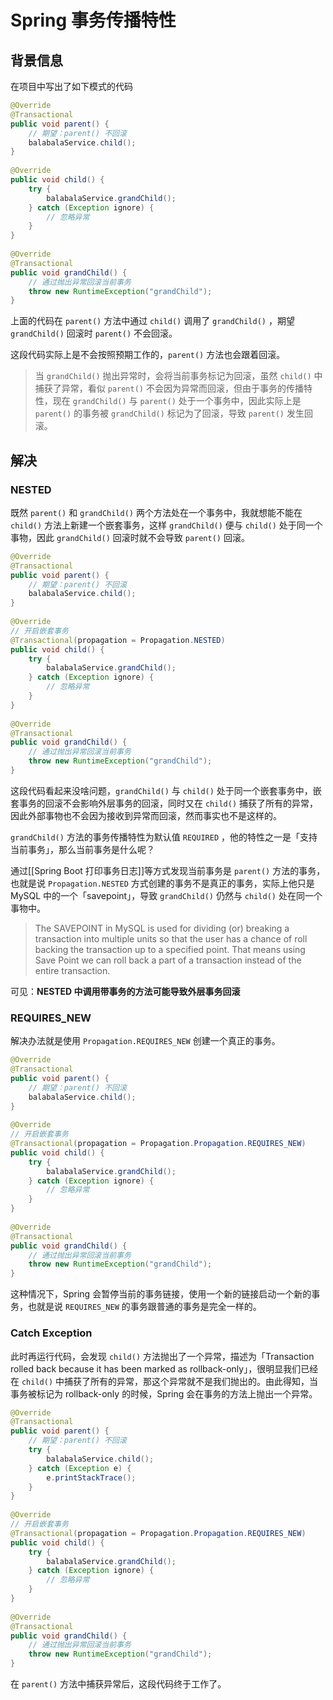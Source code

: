 # Spring 事务传播特性

<show-structure depth="2"/>

## 背景信息
在项目中写出了如下模式的代码

```java
@Override  
@Transactional  
public void parent() {
    // 期望：parent() 不回滚
    balabalaService.child();  
}  
  
@Override    
public void child() {  
    try {  
        balabalaService.grandChild();  
    } catch (Exception ignore) {  
        // 忽略异常  
    }  
}  
  
@Override  
@Transactional  
public void grandChild() {  
    // 通过抛出异常回滚当前事务  
    throw new RuntimeException("grandChild");  
}
```

上面的代码在 `parent()` 方法中通过 `child()` 调用了 `grandChild()` ，期望 `grandChild()` 回滚时 `parent()` 不会回滚。

这段代码实际上是不会按照预期工作的，`parent()` 方法也会跟着回滚。

> 当 `grandChild()` 抛出异常时，会将当前事务标记为回滚，虽然 `child()` 中捕获了异常，看似 `parent()` 不会因为异常而回滚，但由于事务的传播特性，现在 `grandChild()` 与 `parent()` 处于一个事务中，因此实际上是 `parent()` 的事务被 `grandChild()` 标记为了回滚，导致 `parent()` 发生回滚。

## 解决

### NESTED

既然 `parent()` 和 `grandChild()` 两个方法处在一个事务中，我就想能不能在 `child()` 方法上新建一个嵌套事务，这样 `grandChild()` 便与 `child()` 处于同一个事物，因此 `grandChild()` 回滚时就不会导致 `parent()` 回滚。

```java
@Override  
@Transactional  
public void parent() {
    // 期望：parent() 不回滚
    balabalaService.child();  
}  
  
@Override
// 开启嵌套事务
@Transactional(propagation = Propagation.NESTED)
public void child() {  
    try {  
        balabalaService.grandChild();  
    } catch (Exception ignore) {  
        // 忽略异常  
    }  
}  
  
@Override  
@Transactional  
public void grandChild() {  
    // 通过抛出异常回滚当前事务  
    throw new RuntimeException("grandChild");  
} 
```

这段代码看起来没啥问题，`grandChild()` 与  `child()` 处于同一个嵌套事务中，嵌套事务的回滚不会影响外层事务的回滚，同时又在 `child()` 捕获了所有的异常，因此外部事物也不会因为接收到异常而回滚，然而事实也不是这样的。

`grandChild()` 方法的事务传播特性为默认值 `REQUIRED` ，他的特性之一是「支持当前事务」，那么当前事务是什么呢？

通过[[Spring Boot 打印事务日志]]等方式发现当前事务是 `parent()` 方法的事务，也就是说 `Propagation.NESTED` 方式创建的事务不是真正的事务，实际上他只是 MySQL 中的一个「savepoint」，导致 `grandChild()` 仍然与  `child()` 处在同一个事物中。

> The SAVEPOINT in MySQL is used for dividing (or) breaking a transaction into multiple units so that the user has a chance of roll backing the transaction up to a specified point. That means using Save Point we can roll back a part of a transaction instead of the entire transaction.

可见：**NESTED 中调用带事务的方法可能导致外层事务回滚**

### REQUIRES_NEW

解决办法就是使用 `Propagation.REQUIRES_NEW` 创建一个真正的事务。

```java
@Override  
@Transactional  
public void parent() {
    // 期望：parent() 不回滚
    balabalaService.child();  
}  
  
@Override
// 开启嵌套事务
@Transactional(propagation = Propagation.Propagation.REQUIRES_NEW)
public void child() {  
    try {  
        balabalaService.grandChild();  
    } catch (Exception ignore) {  
        // 忽略异常  
    }  
}  
  
@Override  
@Transactional  
public void grandChild() {  
    // 通过抛出异常回滚当前事务  
    throw new RuntimeException("grandChild");  
} 
```

这种情况下，Spring 会暂停当前的事务链接，使用一个新的链接启动一个新的事务，也就是说 `REQUIRES_NEW` 的事务跟普通的事务是完全一样的。

### Catch Exception

此时再运行代码，会发现 `child()` 方法抛出了一个异常，描述为「Transaction rolled back because it has been marked as rollback-only」，很明显我们已经在 `child()` 中捕获了所有的异常，那这个异常就不是我们抛出的。由此得知，当事务被标记为 rollback-only 的时候，Spring 会在事务的方法上抛出一个异常。

```java
@Override  
@Transactional  
public void parent() {
    // 期望：parent() 不回滚
    try {  
        balabalaService.child();  
    } catch (Exception e) {  
        e.printStackTrace();  
    }
}  
  
@Override
// 开启嵌套事务
@Transactional(propagation = Propagation.Propagation.REQUIRES_NEW)
public void child() {  
    try {  
        balabalaService.grandChild();  
    } catch (Exception ignore) {  
        // 忽略异常  
    }  
}  
  
@Override  
@Transactional  
public void grandChild() {  
    // 通过抛出异常回滚当前事务  
    throw new RuntimeException("grandChild");  
} 
```

在 `parent()` 方法中捕获异常后，这段代码终于工作了。
